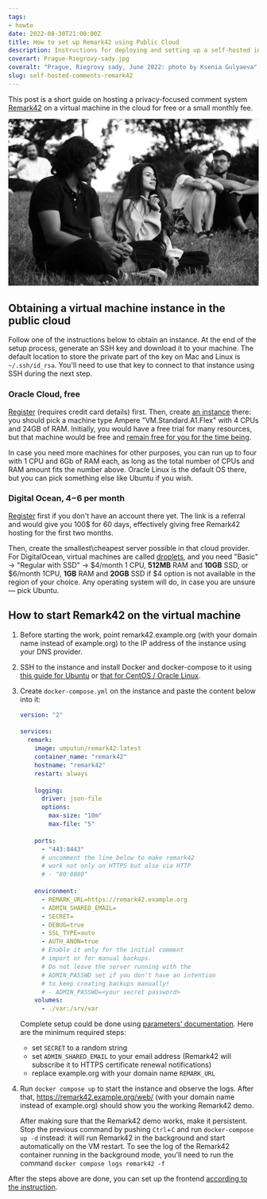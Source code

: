 ```yaml
---
tags:
- howto
date: 2022-08-30T21:00:00Z
title: How to set up Remark42 using Public Cloud
description: Instructions for deploying and setting up a self-hosted instance of Remark42 comment system for site or blog using Digital Ocean or Oracle Cloud
coverart: Prague-Riegrovy-sady.jpg
coveralt: "Prague, Riegrovy sady, June 2022: photo by Ksenia Gulyaeva"
slug: self-hosted-comments-remark42
---
```


This post is a short guide on hosting a privacy-focused comment system [Remark42](https://remark42.com) on a virtual machine in the cloud for free or a small monthly fee.

![Prague, Riegrovy sady, June 2022: photo by Ksenia Gulyaeva](Prague-Riegrovy-sady.jpg#center "Prague, Riegrovy sady, June 2022: photo by Ksenia Gulyaeva")

## Obtaining a virtual machine instance in the public cloud

Follow one of the instructions below to obtain an instance. At the end of the setup process, generate an SSH key and download it to your machine. The default location to store the private part of the key on Mac and Linux is `~/.ssh/id_rsa`. You'll need to use that key to connect to that instance using SSH during the next step.

### Oracle Cloud, free

[Register](https://signup.cloud.oracle.com/) (requires credit card details) first. Then, create [an instance](https://cloud.oracle.com/compute/instances/) there: you should pick a machine type Ampere "VM.Standard.A1.Flex" with 4 CPUs and 24GB of RAM. Initially, you would have a free trial for many resources, but that machine would be free and [remain free for you for the time being](https://docs.oracle.com/en-us/iaas/Content/FreeTier/freetier_topic-Always_Free_Resources.htm#compute).

In case you need more machines for other purposes, you can run up to four with 1 CPU and 6Gb of RAM each, as long as the total number of CPUs and RAM amount fits the number above. Oracle Linux is the default OS there, but you can pick something else like Ubuntu if you wish.

<!--more-->

### Digital Ocean, $4-$6 per month

[Register](https://m.do.co/c/60ca78166540) first if you don't have an account there yet. The link is a referral and would give you 100$ for 60 days, effectively giving free Remark42 hosting for the first two months.

Then, create the smallest\cheapest server possible in that cloud provider. For DigitalOcean, virtual machines are called [droplets](https://cloud.digitalocean.com/droplets), and you need "Basic" -> "Regular with SSD" -> $4/month 1 CPU, **512MB** RAM and **10GB** SSD, or $6/month 1CPU, **1GB** RAM and **20GB** SSD if $4 option is not available in the region of your choice. Any operating system will do, in case you are unsure — pick Ubuntu.

## How to start Remark42 on the virtual machine

1. Before starting the work, point remark42.example.org (with your domain name instead of example.org) to the IP address of the instance using your DNS provider.
1. SSH to the instance and install Docker and docker-compose to it using [this guide for Ubuntu](https://docs.docker.com/engine/install/ubuntu/) or [that for CentOS / Oracle Linux](https://docs.docker.com/engine/install/centos/).
1. Create `docker-compose.yml` on the instance and paste the content below into it:

   ```yaml
   version: "2"
   
   services:
     remark:
       image: umputun/remark42:latest
       container_name: "remark42"
       hostname: "remark42"
       restart: always
   
       logging:
         driver: json-file
         options:
           max-size: "10m"
           max-file: "5"
   
       ports:
         - "443:8443"
         # uncomment the line below to make remark42
         # work not only on HTTPS but also via HTTP
         # - "80:8080"
   
       environment:
         - REMARK_URL=https://remark42.example.org
         - ADMIN_SHARED_EMAIL=
         - SECRET=
         - DEBUG=true
         - SSL_TYPE=auto
         - AUTH_ANON=true
         # Enable it only for the initial comment
         # import or for manual backups.
         # Do not leave the server running with the
         # ADMIN_PASSWD set if you don't have an intention
         # to keep creating backups manually!
         # - ADMIN_PASSWD=<your secret password>
       volumes:
         - ./var:/srv/var
   ```

   Complete setup could be done using [parameters' documentation](https://remark42.com/docs/configuration/parameters/). Here are the minimum required steps:

   - set `SECRET` to a random string
   - set `ADMIN_SHARED_EMAIL` to your email address (Remark42 will subscribe it to HTTPS certificate renewal notifications)
   - replace example.org with your domain name `REMARK_URL`

1. Run `docker compose up` to start the instance and observe the logs. After that, <https://remark42.example.org/web/> (with your domain name instead of example.org) should show you the working Remark42 demo.

   After making sure that the Remark42 demo works, make it persistent. Stop the previous command by pushing `Ctrl`+`C` and run `docker-compose up -d` instead: it will run Remark42 in the background and start automatically on the VM restart. To see the log of the Remark42 container running in the background mode, you'll need to run the command `docker compose logs remark42 -f`

After the steps above are done, you can set up the frontend [according to the instruction](https://remark42.com/docs/getting-started/installation/#setup-on-your-website).
